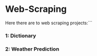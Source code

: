 # Web-Scraping

Here there are to web scraping projects:```
### 1: Dictionary
### 2: Weather Prediction
```
